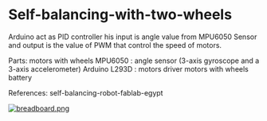 # Self-balancing-with-two-wheels
Arduino act as PID controller his input is angle value from MPU6050 Sensor and output is the value of PWM that control the speed of motors.

Parts:
motors with wheels
MPU6050 : angle sensor (3-axis gyroscope and a 3-axis accelerometer)
Arduino
L293D : motors driver
motors with wheels
battery

References:
self-balancing-robot-fablab-egypt

[![breadboard.png](https://i.postimg.cc/52rC4dbf/breadboard.png)](https://postimg.cc/xXKC5ZXZ)
